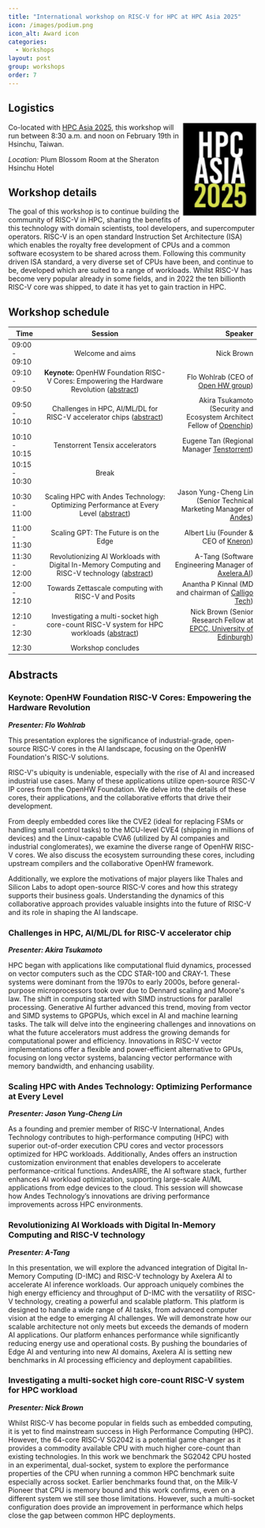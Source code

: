 ```yaml
---
title: "International workshop on RISC-V for HPC at HPC Asia 2025"
icon: /images/podium.png
icon_alt: Award icon
categories:
  - Workshops
layout: post
group: workshops
order: 7
---
```


## Logistics
<img align="right" src="/images/hpc_asia25_logo-small.png" width=150>

Co-located with <a href="https://event1.nchc.org.tw/hpcasia2025/index.html">HPC Asia 2025</a>, this workshop will run between 8:30 a.m. and noon on February 19th in Hsinchu, Taiwan.

*Location:* Plum Blossom Room at the Sheraton Hsinchu Hotel

## Workshop details

The goal of this workshop is to continue building the community of RISC-V in HPC, sharing the benefits of this technology with domain scientists, tool developers, and supercomputer operators. RISC-V is an open standard Instruction Set Architecture (ISA) which enables the royalty free development of CPUs and a common software ecosystem to be shared across them. Following this community driven ISA standard, a very diverse set of CPUs have been, and continue to be, developed which are suited to a range of workloads. Whilst RISC-V has become very popular already in some fields, and in 2022 the ten billionth RISC-V core was shipped, to date it has yet to gain traction in HPC.

## Workshop schedule

| Time        | Session           | Speaker  |
| ------------- |:-------------:| -----:|
| 09:00 - 09:10 | Welcome and aims | Nick Brown |
| 09:10 - 09:50 | **Keynote:**  OpenHW Foundation RISC-V Cores: Empowering the Hardware Revolution ([abstract](https://riscv.epcc.ed.ac.uk/community/workshops/hpcasia25-workshop#keynote-openhw-foundation-risc-v-cores-empowering-the-hardware-revolution)) | Flo Wohlrab (CEO of [Open HW group](https://openhwfoundation.org/)) |
| 09:50 - 10:10 | Challenges in HPC, AI/ML/DL for RISC-V accelerator chips ([abstract](https://riscv.epcc.ed.ac.uk/community/workshops/hpcasia25-workshop#challenges-in-hpc-aimldl-for-risc-v-accelerator-chip)) | Akira Tsukamoto (Security and Ecosystem Architect Fellow of [Openchip](https://openchip.com/)) |
| 10:10 - 10:15 | Tenstorrent Tensix accelerators | Eugene Tan (Regional Manager [Tenstorrent](https://tenstorrent.com/)) |
| 10:15 - 10:30 | Break |  |
| 10:30 - 11:00 | Scaling HPC with Andes Technology: Optimizing Performance at Every Level ([abstract](https://riscv.epcc.ed.ac.uk/community/workshops/hpcasia25-workshop#scaling-hpc-with-andes-technology-optimizing-performance-at-every-level)) | Jason Yung-Cheng Lin (Senior Technical Marketing Manager of [Andes](https://www.andestech.com/en/)) |
| 11:00 - 11:30 | Scaling GPT: The Future is on the Edge | Albert Liu (Founder & CEO of [Kneron](https://www.kneron.com/)) |
| 11:30 - 12:00 | Revolutionizing AI Workloads with ​Digital In-Memory Computing and RISC-V technology ([abstract](https://riscv.epcc.ed.ac.uk/community/workshops/hpcasia25-workshop#revolutionizing-ai-workloads-with-digital-in-memory-computing-and-risc-v-technology)) | A-Tang (Software Engineering Manager of [Axelera.AI](https://www.axelera.ai/)) |
| 12:00 - 12:10 | Towards Zettascale computing with RISC-V and Posits | Anantha P Kinnal (MD and chairman of [Calligo Tech](https://calligotech.com/)) |
| 12:10 - 12:30 | Investigating a multi-socket high core-count RISC-V system for HPC workloads ([abstract](https://riscv.epcc.ed.ac.uk/community/workshops/hpcasia25-workshop#investigating-a-multi-socket-high-core-count-risc-v-system-for-hpc-workload)) | Nick Brown (Senior Research Fellow at [EPCC, University of Edinburgh](https://www.epcc.ed.ac.uk)) |
| 12:30 | Workshop concludes | |

## Abstracts

### Keynote: OpenHW Foundation RISC-V Cores: Empowering the Hardware Revolution

**_Presenter: Flo Wohlrab_**

This presentation explores the significance of industrial-grade, open-source RISC-V cores in the AI landscape, focusing on the OpenHW Foundation's RISC-V solutions.

RISC-V's ubiquity is undeniable, especially with the rise of AI and increased industrial use cases. Many of these applications utilize open-source RISC-V IP cores from the OpenHW Foundation. We delve into the details of these cores, their applications, and the collaborative efforts that drive their development.

From deeply embedded cores like the CVE2 (ideal for replacing FSMs or handling small control tasks) to the MCU-level CVE4 (shipping in millions of devices) and the Linux-capable CVA6 (utilized by AI companies and industrial conglomerates), we examine the diverse range of OpenHW RISC-V cores. We also discuss the ecosystem surrounding these cores, including upstream compilers and the collaborative OpenHW framework.

Additionally, we explore the motivations of major players like Thales and Silicon Labs to adopt open-source RISC-V cores and how this strategy supports their business goals. Understanding the dynamics of this collaborative approach provides valuable insights into the future of RISC-V and its role in shaping the AI landscape.

### Challenges in HPC, AI/ML/DL for RISC-V accelerator chip

**_Presenter: Akira Tsukamoto_**

HPC began with applications like computational fluid dynamics, processed on vector computers such as the CDC STAR-100 and CRAY-1. These systems were dominant from the 1970s to early 2000s, before general-purpose microprocessors took over due to Dennard scaling and Moore's law. The shift in computing started with SIMD instructions for parallel processing. Generative AI further advanced this trend, moving from vector and SIMD systems to GPGPUs, which excel in AI and machine learning tasks. The talk will delve into the engineering challenges and innovations on what the future accelerators must address the growing demands for computational power and efficiency. Innovations in RISC-V vector implementations offer a flexible and power-efficient alternative to GPUs, focusing on long vector systems, balancing vector performance with memory bandwidth, and enhancing usability.

### Scaling HPC with Andes Technology: Optimizing Performance at Every Level

**_Presenter: Jason Yung-Cheng Lin_**

As a founding and premier member of RISC-V International, Andes Technology contributes to high-performance computing (HPC) with superior out-of-order execution CPU cores and vector processors optimized for HPC workloads. Additionally, Andes offers an instruction customization environment that enables developers to accelerate performance-critical functions. AndesAIRE, the AI software stack, further enhances AI workload optimization, supporting large-scale AI/ML applications from edge devices to the cloud. This session will showcase how Andes Technology’s innovations are driving performance improvements across HPC environments.

### Revolutionizing AI Workloads with ​Digital In-Memory Computing and RISC-V technology 

**_Presenter: A-Tang_**

In this presentation, we will explore the advanced integration of Digital In-Memory Computing (D-IMC) and RISC-V technology by Axelera AI to accelerate AI inference workloads. Our approach uniquely combines the high energy efficiency and throughput of D-IMC with the versatility of RISC-V technology, creating a powerful and scalable platform. This platform is designed to handle a wide range of AI tasks, from advanced computer vision at the edge to emerging AI challenges. We will demonstrate how our scalable architecture not only meets but exceeds the demands of modern AI applications. Our platform enhances performance while significantly reducing energy use and operational costs. By pushing the boundaries of Edge AI and venturing into new AI domains, Axelera AI is setting new benchmarks in AI processing efficiency and deployment capabilities.

### Investigating a multi-socket high core-count RISC-V system for HPC workload

**_Presenter: Nick Brown_**

Whilst RISC-V has become popular in fields such as embedded computing, it is yet to find mainstream success in High Performance Computing (HPC). However, the 64-core RISC-V SG2042 is a potential game changer as it provides a commodity available CPU with much higher core-count than existing technologies. In this work we benchmark the SG2042 CPU hosted in an experimental, dual-socket, system to explore the performance properties of the CPU when running a common HPC benchmark suite especially across socket. Earlier benchmarks found that, on the Milk-V Pioneer that CPU is memory bound and this work confirms, even on a different system we still see those limitations. However, such a multi-socket configuration does provide an improvement in performance which helps close the gap between common HPC deployments.
